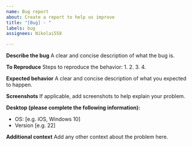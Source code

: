 ```yaml
---
name: Bug report
about: Create a report to help us improve
title: "[Bug] - "
labels: bug
assignees: Nikolai558

---
```


**Describe the bug**
A clear and concise description of what the bug is.

**To Reproduce**
Steps to reproduce the behavior:
1. 
2. 
3. 
4.

**Expected behavior**
A clear and concise description of what you expected to happen.

**Screenshots**
If applicable, add screenshots to help explain your problem.

**Desktop (please complete the following information):**
 - OS: [e.g. iOS, Windows 10]
 - Version [e.g. 22]

**Additional context**
Add any other context about the problem here.
